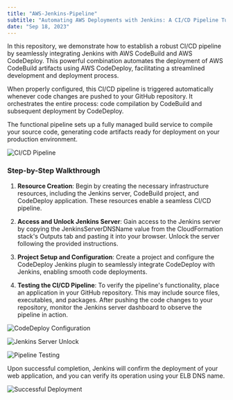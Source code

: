 ```yaml
---
title: "AWS-Jenkins-Pipeline"
subtitle: "Automating AWS Deployments with Jenkins: A CI/CD Pipeline Tutorial."
date: "Sep 18, 2023"
---
```


In this repository, we demonstrate how to establish a robust CI/CD pipeline by seamlessly integrating Jenkins with AWS CodeBuild and AWS CodeDeploy. This powerful combination automates the deployment of AWS CodeBuild artifacts using AWS CodeDeploy, facilitating a streamlined development and deployment process. 

When properly configured, this CI/CD pipeline is triggered automatically whenever code changes are pushed to your GitHub repository. It orchestrates the entire process: code compilation by CodeBuild and subsequent deployment by CodeDeploy.

The functional pipeline sets up a fully managed build service to compile your source code, generating code artifacts ready for deployment on your production environment.

![CI/CD Pipeline](https://user-images.githubusercontent.com/48589838/89983289-e5fc2900-dc94-11ea-9258-685375cad1dd.png)

### Step-by-Step Walkthrough

1. **Resource Creation**: Begin by creating the necessary infrastructure resources, including the Jenkins server, CodeBuild project, and CodeDeploy application. These resources enable a seamless CI/CD pipeline.

2. **Access and Unlock Jenkins Server**: Gain access to the Jenkins server by copying the JenkinsServerDNSName value from the CloudFormation stack's Outputs tab and pasting it into your browser. Unlock the server following the provided instructions.

3. **Project Setup and Configuration**: Create a project and configure the CodeDeploy Jenkins plugin to seamlessly integrate CodeDeploy with Jenkins, enabling smooth code deployments.

4. **Testing the CI/CD Pipeline**: To verify the pipeline's functionality, place an application in your GitHub repository. This may include source files, executables, and packages. After pushing the code changes to your repository, monitor the Jenkins server dashboard to observe the pipeline in action.

![CodeDeploy Configuration](https://user-images.githubusercontent.com/48589838/89985330-87d14500-dc98-11ea-9964-c1211d0c8a03.png)

![Jenkins Server Unlock](https://user-images.githubusercontent.com/48589838/89985442-ba7b3d80-dc98-11ea-9cb4-9014339ba6e3.png)

![Pipeline Testing](https://user-images.githubusercontent.com/48589838/89986084-a71ca200-dc99-11ea-9021-097d82084171.png)

Upon successful completion, Jenkins will confirm the deployment of your web application, and you can verify its operation using your ELB DNS name.

![Successful Deployment](https://user-images.githubusercontent.com/48589838/89986033-9409d200-dc99-11ea-883c-37f6a469e02c.png)
